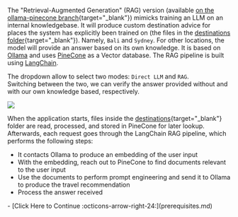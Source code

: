 
The "Retrieval-Augmented Generation" (RAG) version (available 
[on the ollama-pinecone branch](https://github.com/dynatrace-perfclinics/obslab-llm-observability/tree/ollama-pinecone){target="_blank"})
mimicks training an LLM on an internal knowledgebase. 
It will produce custom destination advice for places the system has explicitly been trained on (the files in the [destinations folder](https://github.com/dynatrace-perfclinics/obslab-llm-observability/tree/ollama-pinecone/destinations){target="_blank"}).
Namely, `Bali` and `Sydney`. For other locations, the model will provide an answer based on its own knowledge.
It is based on [Ollama](https://dt-url.net/l843uge) and uses [PineCone](https://dt-url.net/0323urx) as a Vector database. The RAG pipeline is built using [LangChain](https://dt-url.net/6d03u7j). 

The dropdown allow to select two modes: `Direct LLM` and `RAG`.  
Switching between the two, we can verify the answer provided without and with our own knowledge based, respectively.

![](https://dt-cdn.net/images/architecture-rag-1269-e11f226cf6.jpg)

When the application starts, files inside the [destinations](https://github.com/dynatrace-perfclinics/obslab-llm-observability/tree/ollama-pinecone/destinations){target="_blank"} folder are read, processed, and stored in PineCone for later lookup.
Afterwards, each request goes through the LangChain RAG pipeline, which performs the following steps:

* It contacts Ollama to produce an embedding of the user input
* With the embedding, reach out to PineCone to find documents relevant to the user input
* Use the documents to perform prompt engineering and send it to Ollama to produce the travel recommendation 
* Process the answer received

<div class="grid cards" markdown>
- [Click Here to Continue :octicons-arrow-right-24:](prerequisites.md)
</div>
